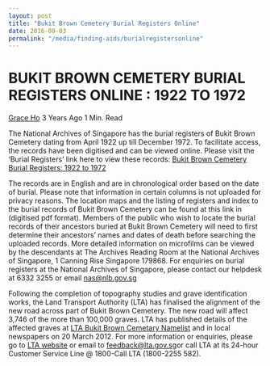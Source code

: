 ```yaml
---
layout: post
title: "Bukit Brown Cemetery Burial Registers Online"
date: 2016-09-03
permalink: "/media/finding-aids/burialregistersonline"
---
```


# BUKIT BROWN CEMETERY BURIAL REGISTERS ONLINE : 1922 TO 1972

[Grace Ho](http://www.nas.gov.sg/blogs/offtherecord/author/nlshgs/) 3 Years Ago 1 Min. Read

The National Archives of Singapore has the burial registers of Bukit Brown Cemetery dating from April 1922 up till December 1972. To facilitate access, the records have been digitised and can be viewed online. Please visit the ‘Burial Registers’ link here to view these records: [Bukit Brown Cemetery Burial Registers: 1922 to 1972](http://www.nas.gov.sg/BukitBrown_signage.htm)

The records are in English and are in chronological order based on the date of burial. Please note that information in certain columns is not uploaded for privacy reasons. The location maps and the listing of registers and index to the burial records of Bukit Brown Cemetery can be found at this link in (digitised pdf format). Members of the public who wish to locate the burial records of their ancestors buried at Bukit Brown Cemetery will need to first determine their ancestors’ names and dates of death before searching the uploaded records. More detailed information on microfilms can be viewed by the descendants at The Archives Reading Room at the National Archives of Singapore, 1 Canning Rise Singapore 179868. For enquiries on burial registers at the National Archives of Singapore, please contact our helpdesk at 6332 3255 or email [nas@nlb.gov.sg](mailto:nas@nlb.gov.sg)

Following the completion of topography studies and grave identification works, the Land Transport Authority (LTA) has finalised the alignment of the new road across part of Bukit Brown Cemetery. The new road will affect 3,746 of the more than 100,000 graves. LTA has published details of the affected graves at [LTA Bukit Brown Cemetary Namelist](http://www.lta.gov.sg/content/dam/ltaweb/corp/RoadsMotoring/files/exhu_namelist.pdf) and in local newspapers on 20 March 2012. For more information or enquiries, please go to [LTA website](http://www.lta.gov.sg/content/ltaweb/en/roads-and-motoring/projects/Exhumation.html) or email to [feedback@lta.gov.sg](mailto:feedback@lta.gov.sg)or call LTA at its 24-hour Customer Service Line @ 1800-Call LTA (1800-2255 582).